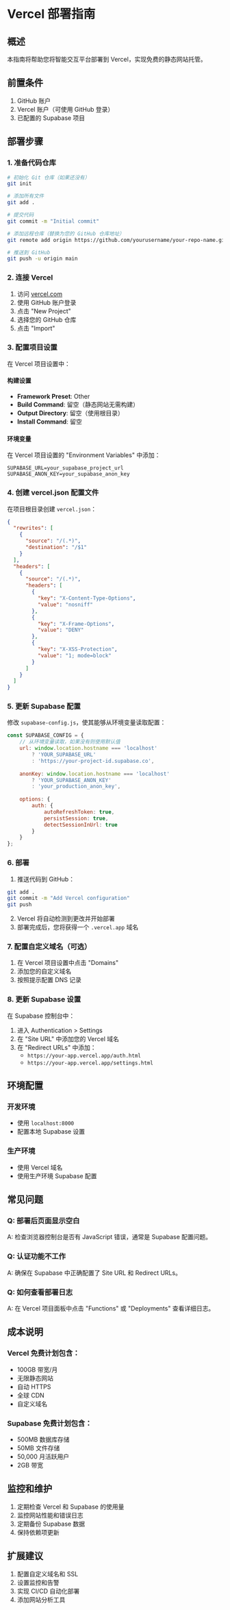 # Vercel 部署指南

## 概述
本指南将帮助您将智能交互平台部署到 Vercel，实现免费的静态网站托管。

## 前置条件
1. GitHub 账户
2. Vercel 账户（可使用 GitHub 登录）
3. 已配置的 Supabase 项目

## 部署步骤

### 1. 准备代码仓库
```bash
# 初始化 Git 仓库（如果还没有）
git init

# 添加所有文件
git add .

# 提交代码
git commit -m "Initial commit"

# 添加远程仓库（替换为您的 GitHub 仓库地址）
git remote add origin https://github.com/yourusername/your-repo-name.git

# 推送到 GitHub
git push -u origin main
```

### 2. 连接 Vercel
1. 访问 [vercel.com](https://vercel.com)
2. 使用 GitHub 账户登录
3. 点击 "New Project"
4. 选择您的 GitHub 仓库
5. 点击 "Import"

### 3. 配置项目设置
在 Vercel 项目设置中：

#### 构建设置
- **Framework Preset**: Other
- **Build Command**: 留空（静态网站无需构建）
- **Output Directory**: 留空（使用根目录）
- **Install Command**: 留空

#### 环境变量
在 Vercel 项目设置的 "Environment Variables" 中添加：

```
SUPABASE_URL=your_supabase_project_url
SUPABASE_ANON_KEY=your_supabase_anon_key
```

### 4. 创建 vercel.json 配置文件
在项目根目录创建 `vercel.json`：

```json
{
  "rewrites": [
    {
      "source": "/(.*)",
      "destination": "/$1"
    }
  ],
  "headers": [
    {
      "source": "/(.*)",
      "headers": [
        {
          "key": "X-Content-Type-Options",
          "value": "nosniff"
        },
        {
          "key": "X-Frame-Options",
          "value": "DENY"
        },
        {
          "key": "X-XSS-Protection",
          "value": "1; mode=block"
        }
      ]
    }
  ]
}
```

### 5. 更新 Supabase 配置
修改 `supabase-config.js`，使其能够从环境变量读取配置：

```javascript
const SUPABASE_CONFIG = {
    // 从环境变量读取，如果没有则使用默认值
    url: window.location.hostname === 'localhost' 
        ? 'YOUR_SUPABASE_URL' 
        : 'https://your-project-id.supabase.co',
    
    anonKey: window.location.hostname === 'localhost'
        ? 'YOUR_SUPABASE_ANON_KEY'
        : 'your_production_anon_key',
    
    options: {
        auth: {
            autoRefreshToken: true,
            persistSession: true,
            detectSessionInUrl: true
        }
    }
};
```

### 6. 部署
1. 推送代码到 GitHub：
```bash
git add .
git commit -m "Add Vercel configuration"
git push
```

2. Vercel 将自动检测到更改并开始部署
3. 部署完成后，您将获得一个 `.vercel.app` 域名

### 7. 配置自定义域名（可选）
1. 在 Vercel 项目设置中点击 "Domains"
2. 添加您的自定义域名
3. 按照提示配置 DNS 记录

### 8. 更新 Supabase 设置
在 Supabase 控制台中：
1. 进入 Authentication > Settings
2. 在 "Site URL" 中添加您的 Vercel 域名
3. 在 "Redirect URLs" 中添加：
   - `https://your-app.vercel.app/auth.html`
   - `https://your-app.vercel.app/settings.html`

## 环境配置

### 开发环境
- 使用 `localhost:8000`
- 配置本地 Supabase 设置

### 生产环境
- 使用 Vercel 域名
- 使用生产环境 Supabase 配置

## 常见问题

### Q: 部署后页面显示空白
A: 检查浏览器控制台是否有 JavaScript 错误，通常是 Supabase 配置问题。

### Q: 认证功能不工作
A: 确保在 Supabase 中正确配置了 Site URL 和 Redirect URLs。

### Q: 如何查看部署日志
A: 在 Vercel 项目面板中点击 "Functions" 或 "Deployments" 查看详细日志。

## 成本说明

### Vercel 免费计划包含：
- 100GB 带宽/月
- 无限静态网站
- 自动 HTTPS
- 全球 CDN
- 自定义域名

### Supabase 免费计划包含：
- 500MB 数据库存储
- 50MB 文件存储
- 50,000 月活跃用户
- 2GB 带宽

## 监控和维护
1. 定期检查 Vercel 和 Supabase 的使用量
2. 监控网站性能和错误日志
3. 定期备份 Supabase 数据
4. 保持依赖项更新

## 扩展建议
1. 配置自定义域名和 SSL
2. 设置监控和告警
3. 实现 CI/CD 自动化部署
4. 添加网站分析工具